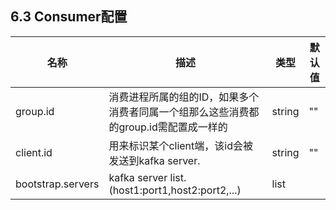 ## 6.3 Consumer配置

| 名称 | 描述 | 类型 | 默认值 |
| --- | --- | --- | --- |
| group.id | 消费进程所属的组的ID，如果多个消费者同属一个组那么这些消费都的group.id需配置成一样的 | string | "" |
| client.id |用来标识某个client端，该id会被发送到kafka server.|string|""|
| bootstrap.servers | kafka server list. \(host1:port1,host2:port2,...\) | list | || key.deserializer | key反序列化类实现Deserializer interface | class | || value.deserializer | value反序列化类实现Deserializer interface | class | ||fetch.min.bytes|consumer一个fetch请求能取回的最小数据大小，如果不满足这个数值则会等待直到满足指定大小。|int|1||heartbeat.interval.ms|consumer跟kafka server之间的心跳时间间隔，如果心跳不正常则kafka server会认为该consumer离开了，之后会执行rebalancing。这个时间设置必须要小于session.timeout.ms，一般设置不要大于session.timeout.ms的1\/3|int|3000||session.timeout.ms|如果kafka server在这个时间内都没有收到consumer的心跳，则认为该consumer离开了，之后会执行rebalancing。|int|30000||max.partition.fetch.bytes|每次从单个分区中拉取的消息大小|int|1048576||auto.offset.reset|定义了Consumer在ZooKeeper中发现没有初始的offset时或者发现offset非法时定义Comsumer的行为。earliest: 自动把offset设为最小的offset; latest: 自动把offset设为最新的offset; none: throw exception to consumer; anything else: throw exception to consumer。|string|latest|| connections.max.idle.ms | connection空闲时间达到该配置时，该connection会被关闭 | long | 540000 ||enable.auto.commit|true: consumer 的offset会在被周期地commit。|boolean|true||auto.commit.interval.ms| 自动提交consumer offset的周期。在enable.auto.commit设置为true时起作用|long|5000|| receive.buffer.bytes | socket的接收缓存空间大小,当阅读数据时使用 | int | 65536 || request.timeout.ms | 客户端将等待请求的响应的最大时间,如果在这个时间内没有收到响应，客户端将重发请求;超过重试次数将抛异常 | int | 40000 || send.buffer.bytes | TCP send buffer \(SO\_SNDBUF\) | int | 131072 |


